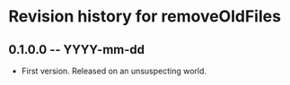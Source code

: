 # Revision history for removeOldFiles

## 0.1.0.0  -- YYYY-mm-dd

* First version. Released on an unsuspecting world.
